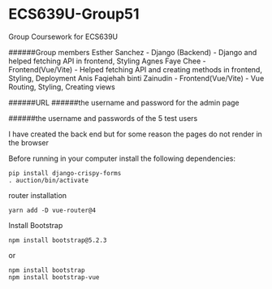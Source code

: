 # ECS639U-Group51
Group Coursework for ECS639U 

######Group members
Esther Sanchez - Django (Backend) - Django and helped fetching API in frontend, Styling
Agnes Faye Chee - Frontend(Vue/Vite) - Helped fetching API and creating methods in frontend, Styling, Deployment
Anis Faqiehah binti Zainudin - Frontend(Vue/Vite) - Vue Routing, Styling, Creating views

######URL 
######the username and password for the admin page

######the username and passwords of the 5 test users



I have created the back end but for some reason the pages do not render in the browser

Before running in your computer install the following dependencies:

```
pip install django-crispy-forms
. auction/bin/activate 
```

router installation
``` 
yarn add -D vue-router@4 
```


Install Bootstrap
```
npm install bootstrap@5.2.3
```

or 
```
npm install bootstrap
npm install bootstrap-vue
```


